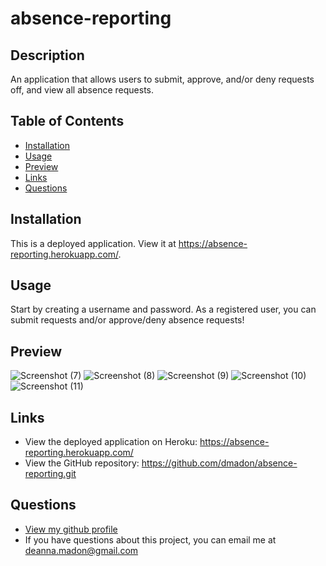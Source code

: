 # absence-reporting

## Description
  An application that allows users to submit, approve, and/or deny requests off, and view all absence requests.

  ## Table of Contents

  * [Installation](#installation)
  * [Usage](#usage)
  * [Preview](#preview)
  * [Links](#links)
  * [Questions](#questions)


  ## Installation
  This is a deployed application. View it at https://absence-reporting.herokuapp.com/.

  ## Usage
  Start by creating a username and password. As a registered user, you can submit requests and/or approve/deny absence requests!


  ## Preview
  ![Screenshot (7)](https://user-images.githubusercontent.com/105874990/189096817-97199819-30f6-4bd6-8673-5b8dd0f58b6b.jpg)
  ![Screenshot (8)](https://user-images.githubusercontent.com/105874990/189096875-8bae0bce-e880-4137-b52e-f51191c410fc.jpg)
  ![Screenshot (9)](https://user-images.githubusercontent.com/105874990/189096934-8f34929b-1253-437b-ac11-d8a284d5160a.jpg)
  ![Screenshot (10)](https://user-images.githubusercontent.com/105874990/189097008-53eadd11-136d-4710-937b-c20c888a2da7.jpg)
  ![Screenshot (11)](https://user-images.githubusercontent.com/105874990/189097040-35fdb2ad-ef8b-4fca-9e65-57d1acb9df00.jpg)

 

  ## Links

  * View the deployed application on Heroku: https://absence-reporting.herokuapp.com/
  * View the GitHub repository: https://github.com/dmadon/absence-reporting.git

  ## Questions

  * [View my github profile](https://github.com/dmadon)
  * If you have questions about this project, you can email me at deanna.madon@gmail.com
